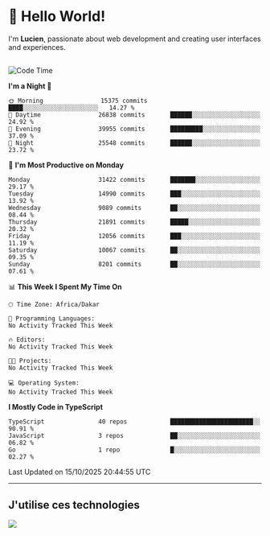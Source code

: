 # 👋 Hello World!

I'm **Lucien**, passionate about web development and creating user interfaces and experiences.

##

<!--START_SECTION:waka-->
![Code Time](http://img.shields.io/badge/Code%20Time-3%2C921%20hrs%2018%20mins-blue)

**I'm a Night 🦉** 

```text
🌞 Morning                15375 commits       ████░░░░░░░░░░░░░░░░░░░░░   14.27 % 
🌆 Daytime                26838 commits       ██████░░░░░░░░░░░░░░░░░░░   24.92 % 
🌃 Evening                39955 commits       █████████░░░░░░░░░░░░░░░░   37.09 % 
🌙 Night                  25548 commits       ██████░░░░░░░░░░░░░░░░░░░   23.72 % 
```
📅 **I'm Most Productive on Monday** 

```text
Monday                   31422 commits       ███████░░░░░░░░░░░░░░░░░░   29.17 % 
Tuesday                  14990 commits       ███░░░░░░░░░░░░░░░░░░░░░░   13.92 % 
Wednesday                9089 commits        ██░░░░░░░░░░░░░░░░░░░░░░░   08.44 % 
Thursday                 21891 commits       █████░░░░░░░░░░░░░░░░░░░░   20.32 % 
Friday                   12056 commits       ███░░░░░░░░░░░░░░░░░░░░░░   11.19 % 
Saturday                 10067 commits       ██░░░░░░░░░░░░░░░░░░░░░░░   09.35 % 
Sunday                   8201 commits        ██░░░░░░░░░░░░░░░░░░░░░░░   07.61 % 
```


📊 **This Week I Spent My Time On** 

```text
🕑︎ Time Zone: Africa/Dakar

💬 Programming Languages: 
No Activity Tracked This Week

🔥 Editors: 
No Activity Tracked This Week

🐱‍💻 Projects: 
No Activity Tracked This Week

💻 Operating System: 
No Activity Tracked This Week
```

**I Mostly Code in TypeScript** 

```text
TypeScript               40 repos            ███████████████████████░░   90.91 % 
JavaScript               3 repos             ██░░░░░░░░░░░░░░░░░░░░░░░   06.82 % 
Go                       1 repo              █░░░░░░░░░░░░░░░░░░░░░░░░   02.27 % 
```




 Last Updated on 15/10/2025 20:44:55 UTC
<!--END_SECTION:waka-->
---

## J'utilise ces technologies

<p align="left">
  <a href="https://skillicons.dev">
    <img src="https://skillicons.dev/icons?i=ts,js,go,ruby,css,scss,tailwind,react,vite,nextjs,docker,figma,ableton" />
  </a>
</p>

